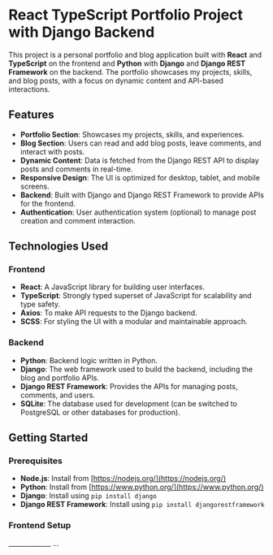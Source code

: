 # React TypeScript Portfolio Project with Django Backend

This project is a personal portfolio and blog application built with **React** and **TypeScript** on the frontend and **Python** with **Django** and **Django REST Framework** on the backend. The portfolio showcases my projects, skills, and blog posts, with a focus on dynamic content and API-based interactions.

## Features

- **Portfolio Section**: Showcases my projects, skills, and experiences.
- **Blog Section**: Users can read and add blog posts, leave comments, and interact with posts.
- **Dynamic Content**: Data is fetched from the Django REST API to display posts and comments in real-time.
- **Responsive Design**: The UI is optimized for desktop, tablet, and mobile screens.
- **Backend**: Built with Django and Django REST Framework to provide APIs for the frontend.
- **Authentication**: User authentication system (optional) to manage post creation and comment interaction.

## Technologies Used

### Frontend
- **React**: A JavaScript library for building user interfaces.
- **TypeScript**: Strongly typed superset of JavaScript for scalability and type safety.
- **Axios**: To make API requests to the Django backend.
- **SCSS**: For styling the UI with a modular and maintainable approach.

### Backend
- **Python**: Backend logic written in Python.
- **Django**: The web framework used to build the backend, including the blog and portfolio APIs.
- **Django REST Framework**: Provides the APIs for managing posts, comments, and users.
- **SQLite**: The database used for development (can be switched to PostgreSQL or other databases for production).

## Getting Started

### Prerequisites

- **Node.js**: Install from [https://nodejs.org/](https://nodejs.org/)
- **Python**: Install from [https://www.python.org/](https://www.python.org/)
- **Django**: Install using `pip install django`
- **Django REST Framework**: Install using `pip install djangorestframework`

### Frontend Setup

_____________ ...
